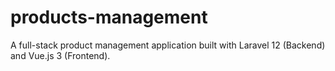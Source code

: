 # products-management
A full-stack product management application built with Laravel 12 (Backend) and Vue.js 3 (Frontend).
